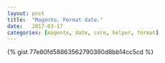 ```yaml
---
layout: post
title:  "Magento. Format date."
date:   2017-03-17
categories: [magento, date, core, helper, format]
---
```


{% gist 77e80fd58863562790390d8bb14cc5cd %}
